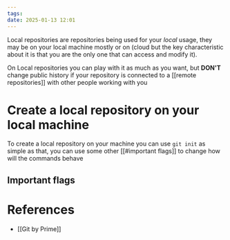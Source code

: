 ```yaml
---
tags: 
date: 2025-01-13 12:01
---
```

Local repositories are repositories being used for your *local* usage, they may be on your local machine mostly or on (cloud but the key characteristic about it is that you are the only one that can access and modify it).

On Local repositories you can play with it as much as you want, but **DON'T** change public history if your repository is connected to a [[remote repositories]] with other people working with you

# Create a local repository on your local machine
To create a local repository on your machine you can use `git init` as simple as that, you can use some other [[#important flags]] to change how will the commands behave


## Important flags



# References
- [[Git by Prime]]
